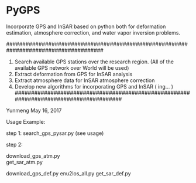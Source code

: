 # PyGPS
Incorporate GPS and InSAR based on python both for deformation estimation, atmosphere correction, and water vapor inversion problems.

######################################################################################   
1. Search available GPS stations over the research region. (All of the available GPS network over World will be used)     
2. Extract deformation from GPS for InSAR analysis      
3. Extract atmosphere data for InSAR atmosphere correction      
4. Develop new algorithms for incorporating GPS and InSAR  ( ing... )           
#######################################################################################    
     
Yunmeng
May 16, 2017

Usage Example:

step 1: search_gps_pysar.py (see usage)

step 2: 

download_gps_atm.py            
get_sar_atm.py 

download_gps_def.py
enu2los_all.py
get_sar_def.py
